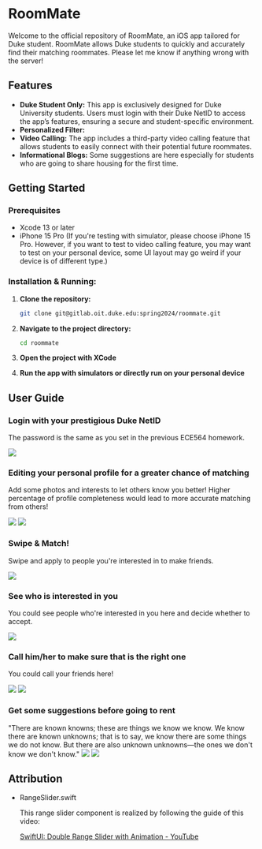 # RoomMate

Welcome to the official repository of RoomMate, an iOS app tailored for Duke student. RoomMate allows Duke students to quickly and accurately find their matching roommates. Please let me know if anything wrong with the server!

## Features

- **Duke Student Only:** This app is exclusively designed for Duke University students. Users must login with their Duke NetID to access the app’s features, ensuring a secure and student-specific environment.
- **Personalized Filter:** 
- **Video Calling:** The app includes a third-party video calling feature that allows students to easily connect with their potential future roommates.
- **Informational Blogs:** Some suggestions are here especially for students who are going to share housing for the first time.

## Getting Started

### Prerequisites

- Xcode 13 or later
- iPhone 15 Pro (If you're testing with simulator, please choose iPhone 15 Pro. However, if you want to test to video calling feature, you may want to test on your personal device, some UI layout may go weird if your device is of different type.)

### Installation & Running:

1. **Clone the repository:**

   ```bash
   git clone git@gitlab.oit.duke.edu:spring2024/roommate.git
   ```

2. **Navigate to the project directory:**

   ```bash
   cd roommate
   ```

3. **Open the project with XCode**

4. **Run the app with simulators or directly run on your personal device**

## User Guide

### Login with your prestigious Duke NetID

The password is the same as you set in the previous ECE564 homework.

![](Screenshots/Login.png)

### Editing your personal profile for a greater chance of matching

Add some photos and interests to let others know you better! Higher percentage of profile completeness would lead to more accurate matching from others!

![](Screenshots/Edit1.png)
![](Screenshots/Edit2.png)

### Swipe & Match!

Swipe and apply to people you're interested in to make friends.

![](Screenshots/Swipe1.png)
### See who is interested in you

You could see people who're interested in you here and decide whether to accept.

![](Screenshots/Swipe2.png)

### Call him/her to make sure that is the right one

You could call your friends here!  

![](Screenshots/Call1.png)
![](Screenshots/Call2.png)
### Get some suggestions before going to rent

"There are known knowns; these are things we know we know. We know there are known unknowns; that is to say, we know there are some things we do not know. But there are also unknown unknowns—the ones we don't know we don't know."
![](Screenshots/Blog1.png)
![](Screenshots/Blog2.png)

## Attribution

- RangeSlider.swift

  This range slider component is realized by following the guide of this video:

  [SwiftUI: Double Range Slider with Animation - YouTube](https://www.youtube.com/watch?v=ZKm98sKxBRM)